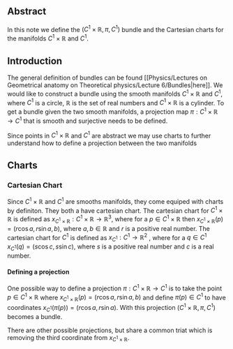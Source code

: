 ## Abstract
In this note we define the $(C^1\times\mathbb{R},\pi,C^1)$ bundle and the Cartesian charts for the manifolds $C^1\times\mathbb{R}$ and $C^1$.

## Introduction

The general definition of bundles can be found [[Physics/Lectures on Geometrical anatomy on Theoretical physics/Lecture 6/Bundles|here]]. We would like to construct a bundle using the smooth manifolds $C^1\times\mathbb{R}$ and $C^1$, where $C^1$ is a circle, $\mathbb{R}$ is the set of real numbers and $C^1\times\mathbb{R}$ is a cylinder. To get a bundle given the two smooth manifolds, a projection map $\pi: C^1\times\mathbb{R}\longrightarrow C^1$ that is smooth and surjective needs to be defined.

Since points in $C^1\times\mathbb{R}$ and $C^1$ are abstract we may use charts to further understand how to define a projection between the two manifolds

## Charts

### Cartesian Chart
Since $C^1\times\mathbb{R}$ and $C^1$ are smooths manifolds, they come equiped with charts by definiton. They both a have cartesian chart. The cartesian chart for $C^1\times\mathbb{R}$ is defined as 
 $x_{\mathit{C}^1\times\mathbb{R}}:\mathit{C}^1\times\mathbb{R}\rightarrow \mathbb{R}^3$, where for a $p\in\mathit{C}^1\times\mathbb{R}$ then $x_{\mathit{C}^1\times\mathbb{R}}(p) = (r\cos a,r\sin a,b)$, where $a,b\in\mathbb{R}$ and $r$ is a positive real number. The cartesian chart for $C^1$ is defined as $x_{\mathit{C}^1}:\mathit{C}^1\rightarrow\mathbb{R}^2$  , where for a $q\in\mathit{C}^1$ $x_{\mathit{C}^1}(q) = (s\cos c,s\sin c)$, where $s$ is a positive real number and $c$ is a real number.
 
#### Defining a projection
One possible way to define a projection $\pi:C^1\times\mathbb{R}\rightarrow C^1$ is to take the point $p\in C^1\times\mathbb{R}$ where $x_{C^1\times \mathbb{R}}(p) = (r\cos a,r\sin a,b)$ and define $\pi(p)\in C^1$ to have coordinates $x_{C^1}(\pi(p)) = (r\cos a,r \sin a)$. With this projection $(C^1\times\mathbb{R},\pi,C^1)$ becomes a bundle. 

There are other possible projections, but share a common triat which is removing the third coordinate from $x_{C^1\times\mathbb{R}}$.


